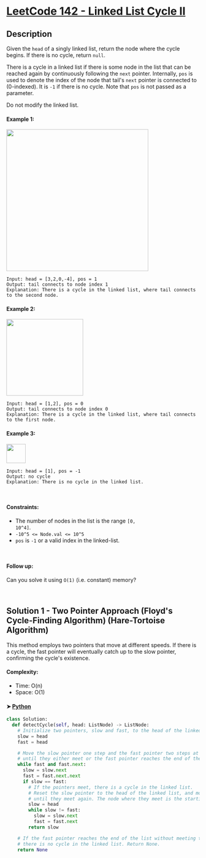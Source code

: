 

# [LeetCode 142 - Linked List Cycle II](https://leetcode.com/problems/linked-list-cycle-ii/description/)


## Description

Given the `head` of a singly linked list, return the node where the cycle begins. If there is no cycle, return `null`.

There is a cycle in a linked list if there is some node in the list that can be reached again by continuously following the `next` pointer.
Internally, `pos` is used to denote the index of the node that tail's `next` pointer is connected to (0-indexed). It is `-1` if there is no cycle. Note that `pos` is not passed as a parameter.


Do not modify the linked list.


#### Example 1:

<img alt="" src="https://assets.leetcode.com/uploads/2018/12/07/circularlinkedlist.png" style="width: 370px;" />

```
Input: head = [3,2,0,-4], pos = 1
Output: tail connects to node index 1
Explanation: There is a cycle in the linked list, where tail connects to the second node.
```

#### Example 2:

<img alt="" src="https://assets.leetcode.com/uploads/2018/12/07/circularlinkedlist_test2.png" style="width: 200px;" />

```
Input: head = [1,2], pos = 0
Output: tail connects to node index 0
Explanation: There is a cycle in the linked list, where tail connects to the first node.
```

#### Example 3:

<img alt="" src="https://assets.leetcode.com/uploads/2018/12/07/circularlinkedlist_test3.png" style="width: 50px;" />

```
Input: head = [1], pos = -1
Output: no cycle
Explanation: There is no cycle in the linked list.
```

<br/>

#### Constraints:
  * The number of nodes in the list is the range <code>[0, 10^4]</code>.
  * <code>-10^5 <= Node.val <= 10^5 </code>
  * `pos` is `-1` or a valid index in the linked-list.

<br/>

#### Follow up: 
Can you solve it using `O(1)` (i.e. constant) memory?

<br/>

## Solution 1 - Two Pointer Approach (Floyd's Cycle-Finding Algorithm) (Hare-Tortoise Algorithm)
This method employs two pointers that move at different speeds. 
If there is a cycle, the fast pointer will eventually catch up to the slow pointer, confirming the cycle's existence.

#### Complexity:
  * Time: O(n)
  * Space: O(1)

#### ➤ [Python](https://leetcode.com/problems/linked-list-cycle-ii/solutions/3274329/clean-codes-full-explanation-floyd-s-cycle-finding-algorithm-c-java-python3)
```python
class Solution:
  def detectCycle(self, head: ListNode) -> ListNode:
    # Initialize two pointers, slow and fast, to the head of the linked list.
    slow = head
    fast = head

    # Move the slow pointer one step and the fast pointer two steps at a time through the linked list,
    # until they either meet or the fast pointer reaches the end of the list.
    while fast and fast.next:
      slow = slow.next
      fast = fast.next.next
      if slow == fast:
        # If the pointers meet, there is a cycle in the linked list.
        # Reset the slow pointer to the head of the linked list, and move both pointers one step at a time
        # until they meet again. The node where they meet is the starting point of the cycle.
        slow = head
        while slow != fast:
          slow = slow.next
          fast = fast.next
        return slow

    # If the fast pointer reaches the end of the list without meeting the slow pointer,
    # there is no cycle in the linked list. Return None.
    return None      
```
<br/>

 
<!-- end -->
